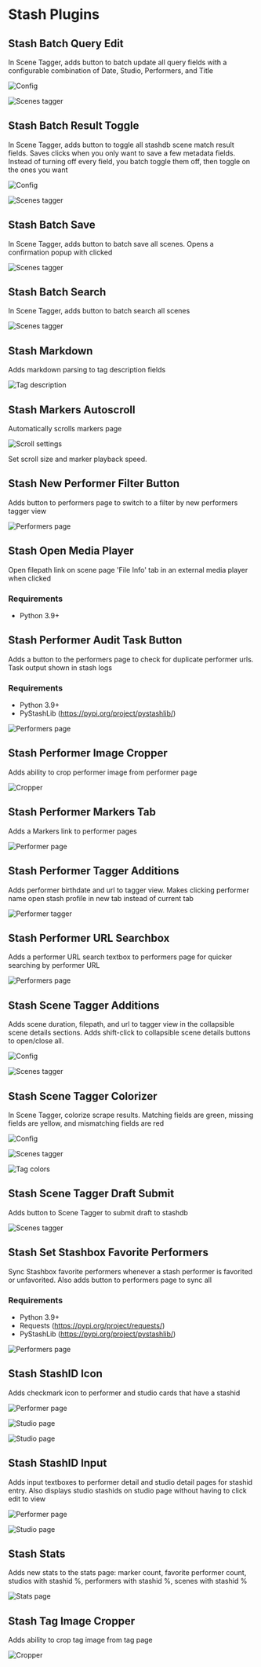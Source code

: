# Stash Plugins

## Stash Batch Query Edit

In Scene Tagger, adds button to batch update all query fields with a configurable combination of Date, Studio, Performers, and Title

![Config](images/Stash%20Batch%20Query%20Edit/config.png?raw=true "Config")

![Scenes tagger](images/Stash%20Batch%20Query%20Edit/scenes-tagger.png?raw=true "Scenes tagger")

## Stash Batch Result Toggle

In Scene Tagger, adds button to toggle all stashdb scene match result fields. Saves clicks when you only want to save a few metadata fields. Instead of turning off every field, you batch toggle them off, then toggle on the ones you want

![Config](images/Stash%20Batch%20Result%20Toggle/config.png?raw=true "Config")

![Scenes tagger](images/Stash%20Batch%20Result%20Toggle/scenes-tagger.png?raw=true "Scenes tagger")

## Stash Batch Save

In Scene Tagger, adds button to batch save all scenes. Opens a confirmation popup with clicked

![Scenes tagger](images/Stash%20Batch%20Save/scenes-tagger.png?raw=true "Scenes tagger")

## Stash Batch Search

In Scene Tagger, adds button to batch search all scenes

![Scenes tagger](images/Stash%20Batch%20Search/scenes-tagger.png?raw=true "Scenes tagger")

## Stash Markdown

Adds markdown parsing to tag description fields

![Tag description](images/Stash%20Markdown/tag-description.png?raw=true "Tag description")

## Stash Markers Autoscroll

Automatically scrolls markers page

![Scroll settings](images/Stash%20Markers%20Autoscroll/scroll-settings.png?raw=true "Scroll settings")

Set scroll size and marker playback speed.

## Stash New Performer Filter Button

Adds button to performers page to switch to a filter by new performers tagger view

![Performers page](images/Stash%20New%20Performer%20Filter%20Button/performers-page.png?raw=true "Performers page")

## Stash Open Media Player

Open filepath link on scene page 'File Info' tab in an external media player when clicked

### Requirements

* Python 3.9+

## Stash Performer Audit Task Button

Adds a button to the performers page to check for duplicate performer urls. Task output shown in stash logs

### Requirements

* Python 3.9+
* PyStashLib (https://pypi.org/project/pystashlib/)

![Performers page](images/Stash%20Performer%20Audit%20Task%20Button/performers-page.png?raw=true "Performers page")

## Stash Performer Image Cropper

Adds ability to crop performer image from performer page

![Cropper](images/Stash%20Performer%20Image%20Cropper/performer-image-cropper.png?raw=true "Cropper")

## Stash Performer Markers Tab

Adds a Markers link to performer pages

![Performer page](images/Stash%20Performer%20Markers%20Tab/performer-page.png?raw=true "Performer page")

## Stash Performer Tagger Additions

Adds performer birthdate and url to tagger view. Makes clicking performer name open stash profile in new tab instead of current tab

![Performer tagger](images/Stash%20Performer%20Tagger%20Additions/performer-tagger.png?raw=true "Performer tagger")

## Stash Performer URL Searchbox

Adds a performer URL search textbox to performers page for quicker searching by performer URL

![Performers page](images/Stash%20Performer%20URL%20Searchbox/performers-page.png?raw=true "Performers page")

## Stash Scene Tagger Additions

Adds scene duration, filepath, and url to tagger view in the collapsible scene details sections. Adds shift-click to collapsible scene details buttons to open/close all.

![Config](images/Stash%20Scene%20Tagger%20Additions/config.png?raw=true "Config")

![Scenes tagger](images/Stash%20Scene%20Tagger%20Additions/scenes-tagger.png?raw=true "Scenes tagger")

## Stash Scene Tagger Colorizer

In Scene Tagger, colorize scrape results. Matching fields are green, missing fields are yellow, and mismatching fields are red

![Config](images/Stash%20Scene%20Tagger%20Colorizer/config.png?raw=true "Config")

![Scenes tagger](images/Stash%20Scene%20Tagger%20Colorizer/scenes-tagger.png?raw=true "Scenes tagger")

![Tag colors](images/Stash%20Scene%20Tagger%20Colorizer/tag-colors.png?raw=true "Tag colors")

## Stash Scene Tagger Draft Submit

Adds button to Scene Tagger to submit draft to stashdb

![Scenes tagger](images/Stash%20Scene%20Tagger%20Draft%20Submit/scenes-tagger.png?raw=true "Scenes tagger")

## Stash Set Stashbox Favorite Performers

Sync Stashbox favorite performers whenever a stash performer is favorited or unfavorited. Also adds button to performers page to sync all

### Requirements

* Python 3.9+
* Requests (https://pypi.org/project/requests/)
* PyStashLib (https://pypi.org/project/pystashlib/)

![Performers page](images/Stash%20Set%20Stashbox%20Favorite%20Performers/performers-page.png?raw=true "Performers page")

## Stash StashID Icon

Adds checkmark icon to performer and studio cards that have a stashid

![Performer page](images/Stash%20StashID%20Icon/performer-page.png?raw=true "Performer page")

![Studio page](images/Stash%20StashID%20Icon/studio-page.png?raw=true "Studio page")

![Studio page](images/Stash%20StashID%20Icon/scene-page.png?raw=true "Scene page")

## Stash StashID Input

Adds input textboxes to performer detail and studio detail pages for stashid entry. Also displays studio stashids on studio page without having to click edit to view

![Performer page](images/Stash%20StashID%20Input/performer-page.png?raw=true "Performer page")

![Studio page](images/Stash%20StashID%20Input/studio-page.png?raw=true "Studio page")

## Stash Stats

Adds new stats to the stats page: marker count, favorite performer count, studios with stashid %, performers with stashid %, scenes with stashid %

![Stats page](images/Stash%20Stats/stats-page.png?raw=true "Stats page")

## Stash Tag Image Cropper

Adds ability to crop tag image from tag page

![Cropper](images/Stash%20Tag%20Image%20Cropper/tag-image-cropper.png?raw=true "Cropper")